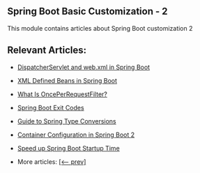 ## Spring Boot Basic Customization - 2

This module contains articles about Spring Boot customization 2

## Relevant Articles:

- [DispatcherServlet and web.xml in Spring Boot](docs/SpringBoot_DispatcherServlet_WebXML.md)
- [XML Defined Beans in Spring Boot](docs/SpringBoot_XML_Bean.md)
- [What Is OncePerRequestFilter?](docs/SpringBoot_OncePerRequestFilter.md)
- [Spring Boot Exit Codes]()
- [Guide to Spring Type Conversions]()
- [Container Configuration in Spring Boot 2]()
- [Speed up Spring Boot Startup Time]()

- More articles: [[<-- prev]](../spring-boot-basic-customization-1/README.md)